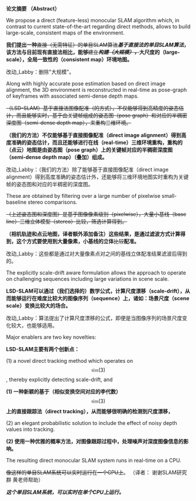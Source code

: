 **论文摘要  （Abstract）**

We propose a direct \(feature-less\) monocular SLAM algorithm which, in contrast to current state-of-the-art regarding direct methods, allows to build large-scale, consistent maps of the environment.

**我们提出一种**~~直接（无需特征）的单目SLAM算法~~_**基于直接法的单目SLAM算法**_**，该方法与目前现有直接法相比，能够**~~建立~~_**构建**_~~_**（大规模），**_~~**大尺度的（large-scale），全局一致性的（consistent map）环境地图。**

改动\_Labby：删除"大规模"。

Along with highly accurate pose estimation based on direct image alignment, the 3D environment is reconstructed in real-time as pose-graph of keyframes with associated semi-dense depth maps.

~~（LSD-SLAM）基于直接法图像配准（的方式），不仅能够得到高精度的姿态估计，而且能够实时，基于由关键帧组成的姿态图（pose graph）和对应的半稠密深度图（semi-dense depth map），来重构三维环境。~~

**（我们的方法）不仅能够基于直接图像配准（direct image alignment）得到高度准确的姿态估计，而且还能够进行在线（real-time）三维环境重构，重构的（点云）地图是由姿态图（pose graph）上的关键帧对应的半稠密深度图（semi-dense depth map）（叠加）组成。**

改动\_Labby：（我们的方法）除了能够基于直接图像配准（direct image alignment）得到高度准确的姿态估计外，还能够将三维环境地图实时重构为关键帧的姿态图和对应的半稠密的深度图。

These are obtained by filtering over a large number of pixelwise small-baseline stereo comparisons.

~~（上述姿态图和深度图）是基于图像像素级别（pixelwise），大量小基线（base line）三维立体模型（stereo）比较，筛选计算得到。~~

**（相机轨迹和点云地图，译者额外添加备注）这些结果，是通过滤波方式计算得到，这个方式要使用到大量像素，小基线的立体**~~比较~~**配准。**

改动\_Labby：这些都是通过对大量像素点对之间的基线立体配准结果滤波后得到的。

The explicitly scale-drift aware formulation allows the approach to operate on challenging sequences including large variations in scene scale.

**LSD-SLAM可以通过（我们选择的）数学公式，计算尺度漂移（scale-drift），从而能够运行在难度比较大的图像序列（sequence）上，诸如：场景尺度（scene scale）变换比较大的场合。**

改动\_Labby：算法提出了计算尺度漂移的公式，即便是当图像序列的场景尺度变化较大，也能够适用。

Major enablers are two key novelties:

**LSD-SLAM主要有两个创新点：**

\(1\) a novel direct tracking method which operates on $$\mathfrak{sim}(3)$$, thereby explicitly detecting scale-drift, and

**\(1\) 一种新颖的基于（相似变换空间对应的李代数）**$$\mathfrak{sim}(3)$$**上的直接跟踪法（direct tracking），从而能够很明确的检测到尺度漂移，**

\(2\) an elegant probabilistic solution to include the effect of noisy depth values into tracking.

**\(2\) 使用一种优雅的概率方法，对图像跟踪过程中，处理噪声对深度图像信息的影响。**

The resulting direct monocular SLAM system runs in real-time on a CPU.

~~像这样的单目SLAM系统可以实时运行在一个CPU上~~。 （译者： 谢谢SLAM研究群 黄老师帮助）

_**这个单目SLAM系统，可以实时在单个CPU上运行。**_

